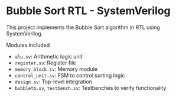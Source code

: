 # Bubble Sort RTL - SystemVerilog

This project implements the Bubble Sort algorithm in RTL using SystemVerilog.

 Modules Included
- `alu.sv`: Arithmetic logic unit
- `register.sv`: Register file
- `memory_block.sv`: Memory module
- `control_unit.sv`: FSM to control sorting logic
- `design.sv`: Top-level integration
- `bubbletb.sv`, `testbench.sv`: Testbenches to verify functionality
